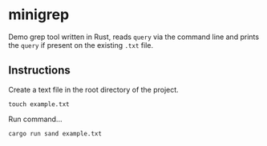 # minigrep

Demo grep tool written in Rust, reads `query` via the command line and prints the `query` if present on the existing `.txt` file.

## Instructions

Create a text file in the root directory of the project.

`touch example.txt`

Run command...

`cargo run sand example.txt`


